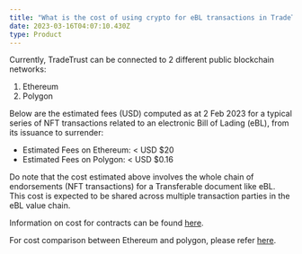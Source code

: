 ```yaml
---
title: "What is the cost of using crypto for eBL transactions in TradeTrust? "
date: 2023-03-16T04:07:10.430Z
type: Product
---
```

Currently, TradeTrust can be connected to 2 different public blockchain networks: 

1. Ethereum
2. Polygon

Below are the estimated fees (USD) computed as at 2 Feb 2023 for a typical series of NFT transactions related to an electronic Bill of Lading (eBL), from its issuance to surrender: 

* Estimated Fees on Ethereum: < USD $20 
* Estimated Fees on Polygon:  < USD $0.16

Do note that the cost estimated above involves the whole chain of endorsements (NFT transactions) for a Transferable document like eBL. This cost is expected to be shared across multiple transaction parties in the eBL value chain.  

Information on cost for contracts can be found [﻿here](https://www.openattestation.com/docs/docs-section/appendix/contract-costs).

For cost comparison between Ethereum and polygon, please refer [here](https://www.openattestation.com/docs/docs-section/appendix/savings-comparisons).

![]()
